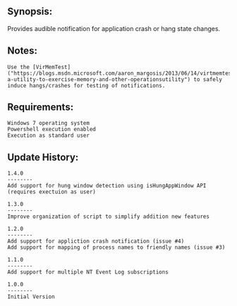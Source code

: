 
Synopsis:
-------------------------------

Provides audible notification for application crash or hang state changes.


Notes:
-------------------------------
	Use the [VirMemTest]("https://blogs.msdn.microsoft.com/aaron_margosis/2013/06/14/virtmemtest-a-utility-to-exercise-memory-and-other-operationsutility") to safely induce hangs/crashes for testing of notifications. 
	
	

Requirements:
-------------------------------

	Windows 7 operating system
	Powershell execution enabled
	Execution as standard user

Update History:
-------------------------------

	1.4.0
	--------
	Add support for hung window detection using isHungAppWindow API (requires exectuion as user)

	1.3.0
	--------
	Improve organization of script to simplify addition new features

	1.2.0
	--------
	Add support for appliction crash notification (issue #4)
	Add support for mapping of process names to friendly names (issue #3)

	1.1.0
	--------
	Add support for multiple NT Event Log subscriptions

	1.0.0
	--------
	Initial Version
